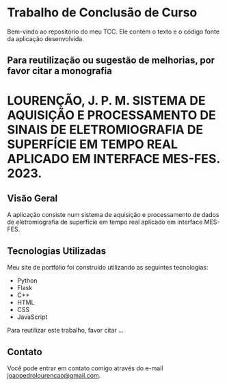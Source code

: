 # Trabalho de Conclusão de Curso 

Bem-vindo ao repositório do meu TCC. Ele contém o texto e o código fonte da aplicação desenvolvida.

## Para reutilização ou sugestão de melhorias, por favor citar a monografia
# LOURENÇÃO, J. P. M. SISTEMA DE AQUISIÇÃO E PROCESSAMENTO DE SINAIS DE ELETROMIOGRAFIA DE SUPERFÍCIE EM TEMPO REAL APLICADO EM INTERFACE MES-FES. 2023.

## Visão Geral

A aplicação consiste num sistema de aquisição e processamento de dados de eletromiografia de superfície em tempo real aplicado em interface MES-FES. 

## Tecnologias Utilizadas

Meu site de portfólio foi construído utilizando as seguintes tecnologias:

- Python
- Flask
- C++
- HTML
- CSS
- JavaScript

Para reutilizar este trabalho, favor citar ...

## Contato

Você pode entrar em contato comigo através do e-mail joaopedrolourencao@gmail.com.

